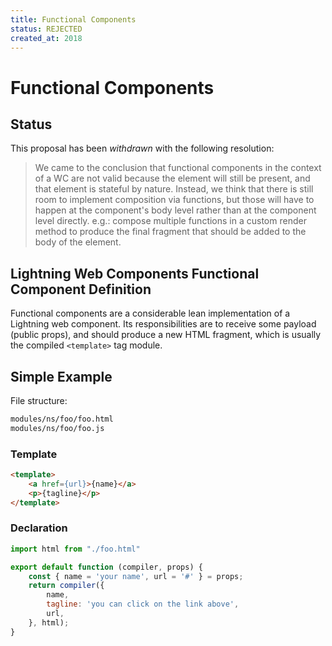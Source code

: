 ```yaml
---
title: Functional Components
status: REJECTED
created_at: 2018
---
```


# Functional Components

## Status

This proposal has been _withdrawn_ with the following resolution:

> We came to the conclusion that functional components in the context of a WC are not valid because the element will still be present, and that element is stateful by nature. Instead, we think that there is still room to implement composition via functions, but those will have to happen at the component's body level rather than at the component level directly. e.g.: compose multiple functions in a custom render method to produce the final fragment that should be added to the body of the element.

## Lightning Web Components Functional Component Definition

Functional components are a considerable lean implementation of a Lightning web component. Its responsibilities are to receive some payload (public props), and should produce a new HTML fragment, which is usually the compiled `<template>` tag module.

## Simple Example

File structure:

```bash
modules/ns/foo/foo.html
modules/ns/foo/foo.js
```

### Template

```html
<template>
    <a href={url}>{name}</a>
    <p>{tagline}</p>
</template>
```

### Declaration

```js
import html from "./foo.html"

export default function (compiler, props) {
    const { name = 'your name', url = '#' } = props;
    return compiler({
        name,
        tagline: 'you can click on the link above',
        url,
    }, html);
}
```
